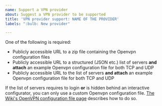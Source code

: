 ```yaml
---
name: Support a VPN provider
about: Suggest a VPN provider to be supported
title: 'VPN provider support: NAME OF THE PROVIDER'
labels: ":bulb: New provider"

---
```


One of the following is required:

- Publicly accessible URL to a zip file containing the Openvpn configuration files
- Publicly accessible URL to a structured (JSON etc.) list of servers **and attach** an example Openvpn configuration file for both TCP and UDP
- Publicly accessible URL to the list of servers **and attach** an example Openvpn configuration file for both TCP and UDP

If the list of servers requires to login **or** is hidden behind an interactive configurator,
you can only use a custom Openvpn configuration file.
[The Wiki's OpenVPN configuration file page](https://github.com/qdm12/gluetun-wiki/blob/main/setup/openvpn-configuration-file.md) describes how to do so.
